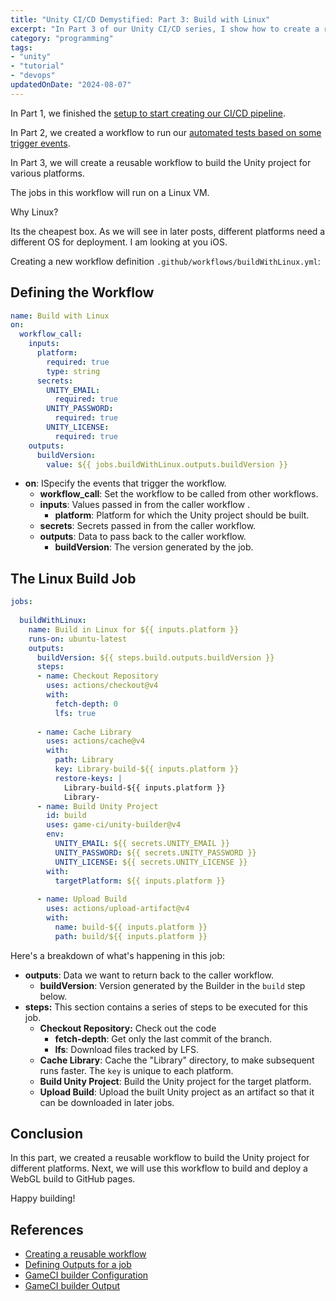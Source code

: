 ```yaml
---
title: "Unity CI/CD Demystified: Part 3: Build with Linux"
excerpt: "In Part 3 of our Unity CI/CD series, I show how to create a reusable workflow to build Unity projects for different platforms."
category: "programming"
tags:
- "unity"
- "tutorial"
- "devops"
updatedOnDate: "2024-08-07"
---
```


In Part 1, we finished the [setup to start creating our CI/CD pipeline](./unity-cicd-one-time-setup).

In Part 2, we created a workflow to run our [automated tests based on some trigger events](./unity-cicd-trigger-events-tests).

In Part 3, we will create a reusable workflow to build the Unity project for various platforms.

The jobs in this workflow will run on a Linux VM.

Why Linux?

Its the cheapest box. As we will see in later posts, different platforms need a different OS for deployment. I am looking at you iOS.

Creating a new workflow definition `.github/workflows/buildWithLinux.yml`:

## Defining the Workflow

```yaml
name: Build with Linux  
on:  
  workflow_call:   
    inputs:   
      platform:  
        required: true  
        type: string  
      secrets:  
        UNITY_EMAIL:  
          required: true  
        UNITY_PASSWORD:  
          required: true  
        UNITY_LICENSE:  
          required: true  
    outputs:  
      buildVersion:  
        value: ${{ jobs.buildWithLinux.outputs.buildVersion }} 
```

- **on**: ISpecify the events that trigger the workflow.
    - **workflow_call**: Set the workflow to be called from other workflows.
    - **inputs**: Values passed in from the caller workflow .
        - **platform**: Platform for which the Unity project should be built.
    - **secrets**: Secrets passed in from the caller workflow.
    - **outputs**: Data to pass back to the caller workflow.
        - **buildVersion**: The version generated by the job.

## The Linux Build Job

```yaml
jobs:  
  
  buildWithLinux:  
    name: Build in Linux for ${{ inputs.platform }}  
    runs-on: ubuntu-latest  
    outputs:  
      buildVersion: ${{ steps.build.outputs.buildVersion }}  
      steps:  
      - name: Checkout Repository  
        uses: actions/checkout@v4  
        with:  
          fetch-depth: 0  
          lfs: true  
  
      - name: Cache Library  
        uses: actions/cache@v4 
        with:  
          path: Library  
          key: Library-build-${{ inputs.platform }}  
          restore-keys: |  
            Library-build-${{ inputs.platform }}
            Library-    
      - name: Build Unity Project  
        id: build  
        uses: game-ci/unity-builder@v4  
        env:  
          UNITY_EMAIL: ${{ secrets.UNITY_EMAIL }}  
          UNITY_PASSWORD: ${{ secrets.UNITY_PASSWORD }}  
          UNITY_LICENSE: ${{ secrets.UNITY_LICENSE }}  
        with:  
          targetPlatform: ${{ inputs.platform }}  
  
      - name: Upload Build  
        uses: actions/upload-artifact@v4  
        with:  
          name: build-${{ inputs.platform }}  
          path: build/${{ inputs.platform }}
```

Here's a breakdown of what's happening in this job:

- **outputs**: Data we want to return back to the caller workflow.
    - **buildVersion**: Version generated by the Builder in the `build` step below.
- **steps:** This section contains a series of steps to be executed for this job.
    - **Checkout Repository:** Check out the code
        - **fetch-depth**: Get only the last commit of the branch.
        - **lfs**: Download files tracked by LFS.
    - **Cache Library**: Cache the "Library" directory, to make subsequent runs faster. The `key` is unique to each platform.
    - **Build Unity Project**: Build the Unity project for the target platform.
    - **Upload Build**: Upload the built Unity project as an artifact so that it can be downloaded in later jobs.

## Conclusion

In this part, we created a reusable workflow to build the Unity project for different platforms. Next, we will use this workflow to build and deploy a WebGL build to GitHub pages.

Happy building!

## References

- [Creating a reusable workflow](https://docs.github.com/en/actions/using-workflows/reusing-workflows#creating-a-reusable-workflow)
- [Defining Outputs for a job](https://docs.github.com/en/actions/using-jobs/defining-outputs-for-jobs)
- [GameCI builder Configuration](https://game.ci/docs/github/builder#configuration-options)
- [GameCI builder Output](https://game.ci/docs/github/builder#outputs)
